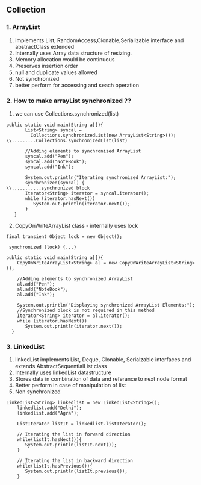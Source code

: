 ## Collection

### 1. ArrayList
1. implements List, RandomAccess,Clonable,Serializable interface and abstractClass extended
2. Internally uses Array data structure of resizing.
3. Memory allocation would be continuous
4. Preserves insertion order
5. null and duplicate values allowed
6. Not synchronized
7. better perform for accessing and seach operation

### 2. How to make arrayList synchronized ??

1. we can use Collections.synchronized(list)
```
public static void main(String a[]){
       List<String> syncal = 
         Collections.synchronizedList(new ArrayList<String>()); \\.........Collections.synchronizedList(list)

       //Adding elements to synchronized ArrayList
       syncal.add("Pen");
       syncal.add("NoteBook");
       syncal.add("Ink");

       System.out.println("Iterating synchronized ArrayList:");
       synchronized(syncal) {                             \\...........synchronized block
       Iterator<String> iterator = syncal.iterator(); 
       while (iterator.hasNext())
          System.out.println(iterator.next());
       }
   }
```

2. CopyOnWriteArrayList class - internally uses lock
```
final transient Object lock = new Object();

 synchronized (lock) {...}
```
```
public static void main(String a[]){
    CopyOnWriteArrayList<String> al = new CopyOnWriteArrayList<String>();

    //Adding elements to synchronized ArrayList
    al.add("Pen");
    al.add("NoteBook");
    al.add("Ink");

    System.out.println("Displaying synchronized ArrayList Elements:");
    //Synchronized block is not required in this method
    Iterator<String> iterator = al.iterator(); 
    while (iterator.hasNext())
       System.out.println(iterator.next());
  }
```

### 3. LinkedList
1. linkedList implements List, Deque, Clonable, Serialzable interfaces and extends AbstractSequentialList class
2. Internally uses linkedList datastructure
3. Stores data in combination of data and referance to next node format
4. Better perform in case of manipulation of list
5. Non synchronized
```
LinkedList<String> linkedlist = new LinkedList<String>();
    linkedlist.add("Delhi");
    linkedlist.add("Agra");

    ListIterator listIt = linkedlist.listIterator();
 
    // Iterating the list in forward direction
    while(listIt.hasNext()){
       System.out.println(listIt.next());
    }

    // Iterating the list in backward direction
    while(listIt.hasPrevious()){
       System.out.println(listIt.previous());
    } 
```

